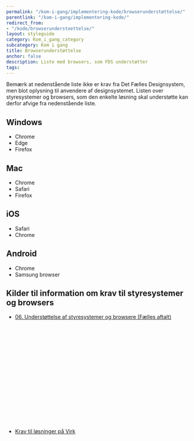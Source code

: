 ```yaml
---
permalink: "/kom-i-gang/implementering-kode/browserunderstøttelse/"
parentlink: "/kom-i-gang/implementering-kode/"
redirect_from:
- "/kode/browserunderstoettelse/"
layout: styleguide
category: Kom_i_gang_category
subcategory: Kom i gang
title: Browserunderstøttelse
anchor: false
description: Liste med browsers, som FDS understøtter
tags: 
---
```


Bemærk at nedenstående liste ikke er krav fra Det Fælles Designsystem, men blot oplysning til anvendere af designsystemet. Listen over styresystemer og browsers, som den enkelte løsning skal understøtte kan derfor afvige fra nedenstående liste.

## Windows
- Chrome
- Edge
- Firefox

## Mac
- Chrome
- Safari
- Firefox

## iOS
- Safari
- Chrome

## Android
- Chrome
- Samsung browser

## Kilder til information om krav til styresystemer og browsers

- <a href="https://arkitektur.digst.dk/node/1194#06-understttelse-af-styresystemer-og-browsere-flle" target="_blank" class="icon-link">06. Understøttelse af styresystemer og browsere (Fælles aftalt)<svg class="icon-svg" focusable="false" aria-hidden="true"><use xlink:href="#open-in-new"></use></svg></a>
- <a href="https://virk.dk/vejledning/virk-for-myndigheder/for-myndigheder-saadan-kommer-man-paa-virk/#Krav-til-loesninger-paa-Virk" target="_blank" class="icon-link">Krav til løsninger på Virk<svg class="icon-svg" focusable="false" aria-hidden="true"><use xlink:href="#open-in-new"></use></svg></a>